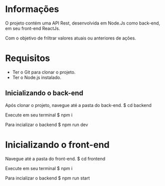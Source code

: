 # Informações

O projeto contém uma API Rest, desenvolvida em Node.Js como back-end, em seu front-end ReactJs.

Com o objetivo de friltrar valores atuais ou anteriores de ações.

# Requisitos

* Ter o Git para clonar o projeto.
* Ter o Node.js instalado.

## Inicializando o back-end

Após clonar o projeto, navegue até a pasta do back-end.
$ cd backend

Execute em seu terminal
$ npm i

Para incializar o backend
$ npm run dev

# Inicializando o front-end

Navegue até a pasta do front-end.
$ cd frontend

Execute em seu terminal
$ npm i

Para incializar o backend
$ npm run start


